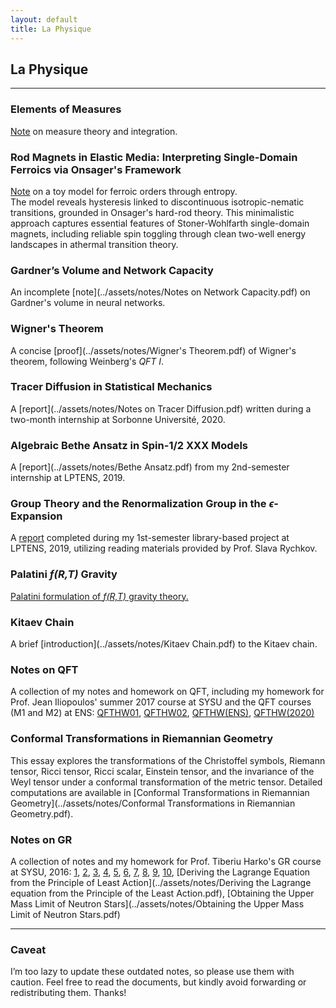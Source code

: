 ```yaml
---
layout: default
title: La Physique
---
```


## La Physique

---

### Elements of Measures
[Note](../assets/notes/Measures.pdf) on measure theory and integration.

### Rod Magnets in Elastic Media: Interpreting Single-Domain Ferroics via Onsager's Framework  
[Note](https://arxiv.org/abs/2206.01811) on a toy model for ferroic orders through entropy.  
The model reveals hysteresis linked to discontinuous isotropic-nematic transitions, grounded in Onsager's hard-rod theory. This minimalistic approach captures essential features of Stoner-Wohlfarth single-domain magnets, including reliable spin toggling through clean two-well energy landscapes in athermal transition theory.

### Gardner’s Volume and Network Capacity  
An incomplete [note](../assets/notes/Notes on Network Capacity.pdf) on Gardner's volume in neural networks.

### Wigner's Theorem
A concise [proof](../assets/notes/Wigner's Theorem.pdf) of Wigner's theorem, following Weinberg's *QFT I*.

### Tracer Diffusion in Statistical Mechanics  
A [report](../assets/notes/Notes on Tracer Diffusion.pdf) written during a two-month internship at Sorbonne Université, 2020.

### Algebraic Bethe Ansatz in Spin-1/2 XXX Models
A [report](../assets/notes/Bethe Ansatz.pdf) from my 2nd-semester internship at LPTENS, 2019.

### Group Theory and the Renormalization Group in the *ϵ*-Expansion 
A [report](../assets/notes/Group_Theory_and_the_Renormalization_Group_in_the_Epsilon_Expansion.pdf) completed during my 1st-semester library-based project at LPTENS, 2019, utilizing reading materials provided by Prof. Slava Rychkov.

### Palatini *f(R,T)* Gravity  
[Palatini formulation of *f(R,T)* gravity theory.](https://link.springer.com/article/10.1140/epjc/s10052-018-5923-9)

### Kitaev Chain
A brief [introduction](../assets/notes/Kitaev Chain.pdf) to the Kitaev chain.

### Notes on QFT  
A collection of my notes and homework on QFT, including my homework for Prof. Jean Iliopoulos' summer 2017 course at SYSU and the QFT courses (M1 and M2) at ENS: [QFTHW01](../assets/notes/QFTHW01.pdf), [QFTHW02](../assets/notes/QFTHW02.pdf), [QFTHW(ENS)](../assets/notes/QFTHW(ENS).pdf), [QFTHW(2020)](../assets/notes/QFTHW(2020).pdf)

### Conformal Transformations in Riemannian Geometry  
This essay explores the transformations of the Christoffel symbols, Riemann tensor, Ricci tensor, Ricci scalar, Einstein tensor, and the invariance of the Weyl tensor under a conformal transformation of the metric tensor. Detailed computations are available in [Conformal Transformations in Riemannian Geometry](../assets/notes/Conformal Transformations in Riemannian Geometry.pdf).

### Notes on GR  
A collection of notes and my homework for Prof. Tiberiu Harko's GR course at SYSU, 2016: [1](../assets/notes/01.pdf), [2](../assets/notes/02.pdf), [3](../assets/notes/03.pdf), [4](../assets/notes/04.pdf), [5](../assets/notes/05.pdf), [6](../assets/notes/06.pdf), [7](../assets/notes/07.pdf), [8](../assets/notes/08.pdf), [9](../assets/notes/09.pdf), [10](../assets/notes/10.pdf), [Deriving the Lagrange Equation from the Principle of Least Action](../assets/notes/Deriving the Lagrange equation from the Principle of the Least Action.pdf), [Obtaining the Upper Mass Limit of Neutron Stars](../assets/notes/Obtaining the Upper Mass Limit of Neutron Stars.pdf)

---

### Caveat
I’m too lazy to update these outdated notes, so please use them with caution. Feel free to read the documents, but kindly avoid forwarding or redistributing them. Thanks!
